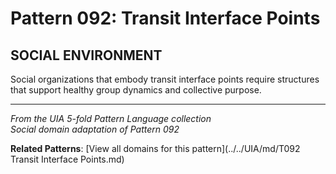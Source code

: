 # Pattern 092: Transit Interface Points

## SOCIAL ENVIRONMENT

Social organizations that embody transit interface points require structures that support healthy group dynamics and collective purpose.

---

*From the UIA 5-fold Pattern Language collection*  
*Social domain adaptation of Pattern 092*

**Related Patterns**: [View all domains for this pattern](../../UIA/md/T092 Transit Interface Points.md)